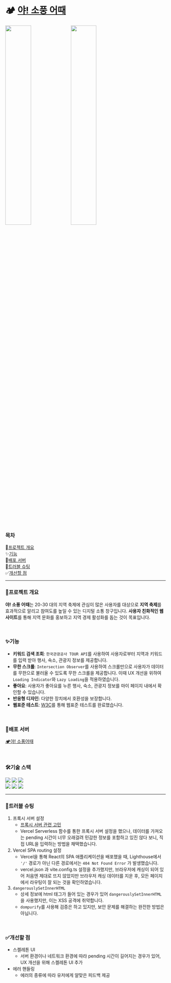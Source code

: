 # 🏕️ [야! 소풍 어때](https://oho-picnic.vercel.app/)

<img src="https://github.com/user-attachments/assets/637fdee8-70af-4b4e-8bf4-adb93caecd30" width="40%" /> 
<img src="https://github.com/user-attachments/assets/ec867413-bf6d-4941-820d-f4ba7a6970cc" width="40%" />

### 목차

📖[프로젝트 개요](#📖프로젝트-개요) <br />
✨[기능](#✨기능) <br />
🔗[배포 서버](#🔗배포-서버) <br />
🤔[트러블 슈팅](#🤔트러블-슈팅) <br />
✅[개선할 점](#✅개선할-점) <br />

---

### 📖프로젝트 개요

**야! 소풍 어때**는 20-30 대의 지역 축제에 관심이 많은 사용자를 대상으로 **지역 축제**를 효과적으로 알리고 참여도를 높일 수 있는 디지털 소통 창구입니다. **사용자 친화적인 웹 사이트**를 통해 지역 문화를 홍보하고 지역 경제 활성화를 돕는 것이 목표입니다.

<br />

### ✨기능

- **키워드 검색 조회**: `한국관광공사 TOUR API`를 사용하여 사용자로부터 지역과 키워드를 입력 받아 행사, 숙소, 관광지 정보를 제공합니다.
- **무한 스크롤**: `Intersection Observer`를 사용하여 스크롤만으로 사용자가 데이터를 무한으로 불러올 수 있도록 무한 스크롤을 제공합니다. 이때 UX 개선을 위하여 `Loading Indicator`와 `Lazy Loading`을 적용하였습니다.
- **좋아요**: 사용자가 좋아요를 누른 행사, 숙소, 관광지 정보를 마이 페이지 내에서 확인할 수 있습니다.
- **반응형 디자인**: 다양한 장치에서 호환성을 보장합니다.
- **웹표준 테스트**: [W3C](https://validator.w3.org/)를 통해 웹표준 테스트를 완료했습니다.

<br />

### 🔗배포 서버

[🏕️야! 소풍어때](https://oho-picnic.vercel.app/)

<br />

### 🛠️기술 스택

<img  src="https://img.shields.io/badge/react-61DAFB?style=for-the-badge&logo=react&logoColor=white"> <img  src="https://img.shields.io/badge/emotion-DB7093?style=for-the-badge&logo=emotion&logoColor=white"> <img  src="https://img.shields.io/badge/react--router-CA4245?style=for-the-badge&logo=react router&logoColor=white"><br />
<img  src="https://img.shields.io/badge/react--query-FF4154?style=for-the-badge&logo=react query&logoColor=white"> <img  src="https://img.shields.io/badge/axios-5A29E4?style=for-the-badge&logo=axios&logoColor=white"> <img  src="https://img.shields.io/badge/vercel-000000?style=for-the-badge&logo=vercel&logoColor=white">

---

### 🤔트러블 슈팅

1. 프록시 서버 설정
   - [프록시 서버 관련 고민](https://laced-snapdragon-0cd.notion.site/proxy-112e7dfd77448076a8b0ee89177987b4?pvs=4)
   - Vercel Serverless 함수를 통한 프록시 서버 설정을 했으나, 데이터를 가져오는 pending 시간이 너무 오래걸려 민감한 정보를 포함하고 있진 않다 보니, 직접 URL을 입력하는 방법을 채택했습니다.
2. Vercel SPA routing 설정
   - Vercel을 통해 React의 SPA 애플리케이션을 배포했을 때, Lighthouse에서 `'/'` 경로가 아닌 다른 경로에서는 `404 Not Found Error` 가 발생했습니다.
   - vercel.json 과 vite.config.ts 설정을 추가했지만, 브라우저에 캐싱이 되어 있어 처음엔 제대로 뜨지 않았지만 브라우저 캐싱 데이터를 지운 후, 모든 페이지에서 라우팅이 잘 되는 것을 확인하였습니다.
3. `dangerouslySetInnerHTML`
   - 상세 정보에 html 태그가 들어 있는 경우가 있어 `dangerouslySetInnerHTML`을 사용했지만, 이는 XSS 공격에 취약합니다.
   - `dompurify`를 사용해 검증은 하고 있지만, 보안 문제를 해결하는 완전한 방법은 아닙니다.

<br />

### ✅개선할 점

- 스켈레톤 UI
  - 서버 환경이나 네트워크 환경에 따라 pending 시간이 길어지는 경우가 있어, UX 개선을 위해 스켈레톤 UI 추가
- 에러 핸들링
  - 에러의 종류에 따라 유저에게 알맞은 피드백 제공

